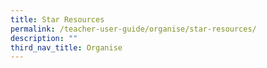 ```yaml
---
title: Star Resources
permalink: /teacher-user-guide/organise/star-resources/
description: ""
third_nav_title: Organise
---
```

